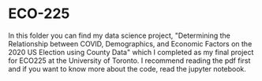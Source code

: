# ECO-225
In this folder you can find my data science project, "Determining the Relationship between COVID, Demographics, and Economic Factors on the 2020 US Election using County Data" which I completed as my final project for ECO225 at the University of Toronto. I recommend reading the pdf first and if you want to know more about the code, read the jupyter notebook. 
